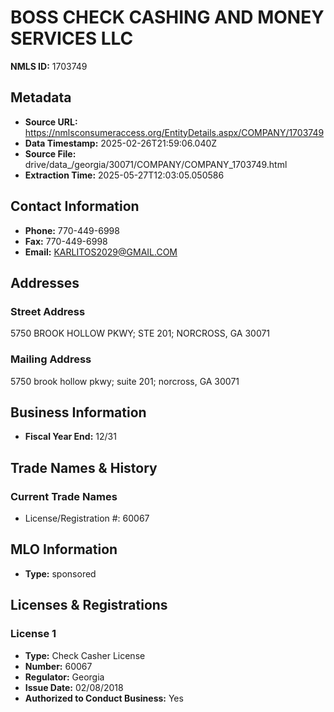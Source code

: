 # BOSS CHECK CASHING AND MONEY SERVICES LLC

**NMLS ID:** 1703749

## Metadata
- **Source URL:** https://nmlsconsumeraccess.org/EntityDetails.aspx/COMPANY/1703749
- **Data Timestamp:** 2025-02-26T21:59:06.040Z
- **Source File:** drive/data_/georgia/30071/COMPANY/COMPANY_1703749.html
- **Extraction Time:** 2025-05-27T12:03:05.050586

## Contact Information
- **Phone:** 770-449-6998
- **Fax:** 770-449-6998
- **Email:** KARLITOS2029@GMAIL.COM

## Addresses
### Street Address
5750 BROOK HOLLOW PKWY; STE 201; NORCROSS, GA 30071

### Mailing Address
5750 brook hollow pkwy; suite 201; norcross, GA 30071

## Business Information
- **Fiscal Year End:** 12/31

## Trade Names & History
### Current Trade Names
- License/Registration #: 60067

## MLO Information
- **Type:** sponsored

## Licenses & Registrations

### License 1
- **Type:** Check Casher License
- **Number:** 60067
- **Regulator:** Georgia
- **Issue Date:** 02/08/2018
- **Authorized to Conduct Business:** Yes
